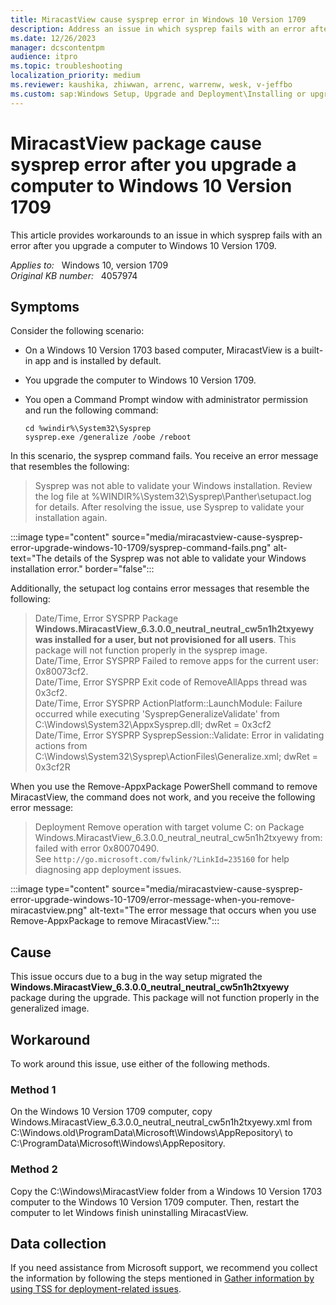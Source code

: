 ```yaml
---
title: MiracastView cause sysprep error in Windows 10 Version 1709
description: Address an issue in which sysprep fails with an error after you upgrade a computer to Windows 10 Version 1709.
ms.date: 12/26/2023
manager: dcscontentpm
audience: itpro
ms.topic: troubleshooting
localization_priority: medium
ms.reviewer: kaushika, zhiwwan, arrenc, warrenw, wesk, v-jeffbo
ms.custom: sap:Windows Setup, Upgrade and Deployment\Installing or upgrading Windows, csstroubleshoot
---
```

# MiracastView package cause sysprep error after you upgrade a computer to Windows 10 Version 1709

This article provides workarounds to an issue in which sysprep fails with an error after you upgrade a computer to Windows 10 Version 1709.

_Applies to:_ &nbsp; Windows 10, version 1709  
_Original KB number:_ &nbsp; 4057974

## Symptoms

Consider the following scenario:

- On a Windows 10 Version 1703 based computer, MiracastView is a built-in app and is installed by default.
- You upgrade the computer to Windows 10 Version 1709.
- You open a Command Prompt window with administrator permission and run the following command:

    ```console
    cd %windir%\System32\Sysprep
    sysprep.exe /generalize /oobe /reboot
    ```

In this scenario, the sysprep command fails. You receive an error message that resembles the following:

> Sysprep was not able to validate your Windows installation. Review the log file at %WINDIR%\System32\Sysprep\Panther\setupact.log for details. After resolving the issue, use Sysprep to validate your installation again.

:::image type="content" source="media/miracastview-cause-sysprep-error-upgrade-windows-10-1709/sysprep-command-fails.png" alt-text="The details of the Sysprep was not able to validate your Windows installation error." border="false":::

Additionally, the setupact log contains error messages that resemble the following:

> Date/Time, Error SYSPRP Package **Windows.MiracastView_6.3.0.0_neutral_neutral_cw5n1h2txyewy was installed for a user, but not provisioned for all users**. This package will not function properly in the sysprep image.  
Date/Time, Error SYSPRP Failed to remove apps for the current user: 0x80073cf2.  
Date/Time, Error SYSPRP Exit code of RemoveAllApps thread was 0x3cf2.  
Date/Time, Error SYSPRP ActionPlatform::LaunchModule: Failure occurred while executing 'SysprepGeneralizeValidate' from C:\\Windows\\System32\\AppxSysprep.dll; dwRet = 0x3cf2  
Date/Time, Error SYSPRP SysprepSession::Validate: Error in validating actions from C:\\Windows\\System32\\Sysprep\\ActionFiles\\Generalize.xml; dwRet = 0x3cf2R

When you use the Remove-AppxPackage PowerShell command to remove MiracastView, the command does not work, and you receive the following error message:

> Deployment Remove operation with target volume C: on Package Windows.MiracastView_6.3.0.0_neutral_neutral_cw5n1h2txyewy from: failed with error 0x80070490.  
See `http://go.microsoft.com/fwlink/?LinkId=235160` for help diagnosing app deployment issues.

:::image type="content" source="media/miracastview-cause-sysprep-error-upgrade-windows-10-1709/error-message-when-you-remove-miracastview.png" alt-text="The error message that occurs when you use Remove-AppxPackage to remove MiracastView.":::

## Cause

This issue occurs due to a bug in the way setup migrated the **Windows.MiracastView_6.3.0.0_neutral_neutral_cw5n1h2txyewy** package during the upgrade. This package will not function properly in the generalized image.

## Workaround

To work around this issue, use either of the following methods.

### Method 1

On the Windows 10 Version 1709 computer, copy Windows.MiracastView_6.3.0.0_neutral_neutral_cw5n1h2txyewy.xml from C:\\Windows.old\\ProgramData\\Microsoft\\Windows\\AppRepository\\ to C:\\ProgramData\\Microsoft\\Windows\\AppRepository.

### Method 2

Copy the C:\\Windows\\MiracastView folder from a Windows 10 Version 1703 computer to the Windows 10 Version 1709 computer. Then, restart the computer to let Windows finish uninstalling MiracastView.

## Data collection

If you need assistance from Microsoft support, we recommend you collect the information by following the steps mentioned in [Gather information by using TSS for deployment-related issues](../windows-troubleshooters/gather-information-using-tss-deployment.md).
